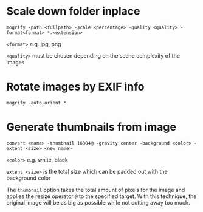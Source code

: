 # Scale down folder inplace

    mogrify -path <fullpath> -scale <percentage> -quality <quality> -format<format> *.<extension>

`<format>` e.g. jpg, png

`<quality>` must be chosen depending on the scene complexity of the images

# Rotate images by EXIF info

    mogrify -auto-orient *

# Generate thumbnails from image

    convert <name> -thumbnail 16384@ -gravity center -background <color> -extent <size> <new_name>

`<color>` e.g. white, black

`extent <size>` is the total size which can be padded out with the background color

The `thumbnail` option takes the total amount of pixels for the image and applies the resize operator `@` to the specified target. With this technique, the original image will be as big as possible while not cutting away too much. 
